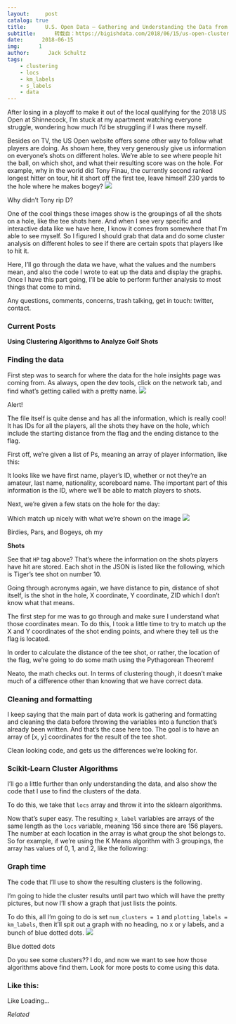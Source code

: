```yaml
---
layout:     post
catalog: true
title:      U.S. Open Data — Gathering and Understanding the Data from 2018 Shinnecock
subtitle:      转载自：https://bigishdata.com/2018/06/15/us-open-clustering-part-1-gathering-and-understanding-the-data/
date:      2018-06-15
img:      1
author:      Jack Schultz
tags:
    - clustering
    - locs
    - km_labels
    - s_labels
    - data
---
```


After losing in a playoff to make it out of the local qualifying for the 2018 US Open at Shinnecock, I’m stuck at my apartment watching everyone struggle, wondering how much I’d be struggling if I was there myself.

Besides on TV, the US Open website offers some other way to follow what players are doing. As shown here, they very generously give us information on everyone’s shots on different holes. We’re able to see where people hit the ball, on which shot, and what their resulting score was on the hole. For example, why in the world did Tony Finau, the currently second ranked longest hitter on tour, hit it short off the first tee, leave himself 230 yards to the hole where he makes bogey?
![](https://bigishdata.files.wordpress.com/2018/06/screen-shot-2018-06-15-at-2-12-03-pm.png?w=489&h=241)


Why didn’t Tony rip D?

One of the cool things these images show is the groupings of all the shots on a hole, like the tee shots here. And when I see very specific and interactive data like we have here, I know it comes from somewhere that I’m able to see myself. So I figured I should grab that data and do some cluster analysis on different holes to see if there are certain spots that players like to hit it.

Here, I’ll go through the data we have, what the values and the numbers mean, and also the code I wrote to eat up the data and display the graphs. Once I have this part going, I’ll be able to perform further analysis to most things that come to mind.

Any questions, comments, concerns, trash talking, get in touch: twitter, contact.

### Current Posts

**Using Clustering Algorithms to Analyze Golf Shots**

### Finding the data

First step was to search for where the data for the hole insights page was coming from. As always, open the dev tools, click on the network tab, and find what’s getting called with a pretty name.
![](https://bigishdata.files.wordpress.com/2018/06/screen-shot-2018-06-15-at-12-55-52-pm.png?w=417&h=178)


Alert!

The file itself is quite dense and has all the information, which is really cool! It has IDs for all the players, all the shots they have on the hole, which include the starting distance from the flag and the ending distance to the flag.

First off, we’re given a list of Ps, meaning an array of player information, like this:

It looks like we have first name, player’s ID, whether or not they’re an amateur, last name, nationality, scoreboard name. The important part of this information is the ID, where we’ll be able to match players to shots.

Next, we’re given a few stats on the hole for the day:



Which match up nicely with what we’re shown on the image
![](https://bigishdata.files.wordpress.com/2018/06/screen-shot-2018-06-15-at-1-55-56-pm.png?w=253&h=367)


Birdies, Pars, and Bogeys, oh my

**Shots**

See that `HP` tag above? That’s where the information on the shots players have hit are stored. Each shot in the JSON is listed like the following, which is Tiger’s tee shot on number 10.

Going through acronyms again, we have distance to pin, distance of shot itself, is the shot in the hole, X coordinate, Y coordinate, ZID which I don’t know what that means.

The first step for me was to go through and make sure I understand what those coordinates mean. To do this, I took a little time to try to match up the X and Y coordinates of the shot ending points, and where they tell us the flag is located.

In order to calculate the distance of the tee shot, or rather, the location of the flag, we’re going to do some math using the Pythagorean Theorem!

Neato, the math checks out. In terms of clustering though, it doesn’t make much of a difference other than knowing that we have correct data.

### Cleaning and formatting

I keep saying that the main part of data work is gathering and formatting and cleaning the data before throwing the variables into a function that’s already been written. And that’s the case here too. The goal is to have an array of [x, y] coordinates for the result of the tee shot.

Clean looking code, and gets us the differences we’re looking for.

### Scikit-Learn Cluster Algorithms

I’ll go a little further than only understanding the data, and also show the code that I use to find the clusters of the data.

To do this, we take that `locs` array and throw it into the sklearn algorithms.

Now that’s super easy. The resulting `x_label` variables are arrays of the same length as the `locs` variable, meaning 156 since there are 156 players. The number at each location in the array is what group the shot belongs to. So for example, if we’re using the K Means algorithm with 3 groupings, the array has values of 0, 1, and 2, like the following:

### Graph time

The code that I’ll use to show the resulting clusters is the following.

I’m going to hide the cluster results until part two which will have the pretty pictures, but now I’ll show a graph that just lists the points.

To do this, all I’m going to do is set `num_clusters = 1` and `plotting_labels = km_labels`, then it’ll spit out a graph with no heading, no x or y labels, and a bunch of blue dotted dots.
![](https://bigishdata.files.wordpress.com/2018/06/screen-shot-2018-06-15-at-1-29-44-pm.png?w=378&h=282)


Blue dotted dots

Do you see some clusters?? I do, and now we want to see how those algorithms above find them. Look for more posts to come using this data.

### Like this:

Like Loading...


*Related*

